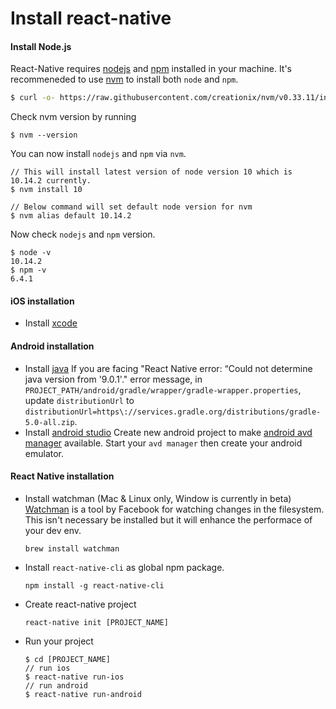 # Install react-native

#### Install Node.js
React-Native requires [nodejs](https://nodejs.org/) and [npm](npmjs.com) installed in your machine.
It's recommeneded to use [nvm](https://github.com/creationix/nvm) to install both `node` and `npm`.

```sh
$ curl -o- https://raw.githubusercontent.com/creationix/nvm/v0.33.11/install.sh | bash
```

Check nvm version by running
```
$ nvm --version
```

You can now install `nodejs` and `npm` via `nvm`.
```
// This will install latest version of node version 10 which is 10.14.2 currently.
$ nvm install 10

// Below command will set default node version for nvm
$ nvm alias default 10.14.2
```

Now check `nodejs` and `npm` version.
```
$ node -v
10.14.2
$ npm -v
6.4.1
```

#### iOS installation
* Install [xcode](https://developer.apple.com/kr/xcode/)


#### Android installation
* Install [java](https://www.oracle.com/technetwork/java/javase/downloads/index.html)
If you are facing "React Native error: “Could not determine java version from '9.0.1'." error message, in `PROJECT_PATH/android/gradle/wrapper/gradle-wrapper.properties`, update `distributionUrl` to `distributionUrl=https\://services.gradle.org/distributions/gradle-5.0-all.zip`.
* Install [android studio](https://developer.android.com/studio/?hl=ko)
Create new android project to make [android avd manager](http://www.androiddocs.com/tools/help/avd-manager.html) available.
Start your `avd manager` then create your android emulator.

#### React Native installation
* Install watchman (Mac & Linux only, Window is currently in beta)
[Watchman](https://facebook.github.io/watchman/) is a tool by Facebook for watching changes in the filesystem. This isn't necessary be installed but it will enhance the performace of your dev env.
  ```
  brew install watchman
  ```
* Install `react-native-cli` as global npm package.
  ```
  npm install -g react-native-cli
  ```
* Create react-native project
  ```
  react-native init [PROJECT_NAME]
  ```
* Run your project
  ```
  $ cd [PROJECT_NAME]
  // run ios
  $ react-native run-ios
  // run android
  $ react-native run-android
  ```
